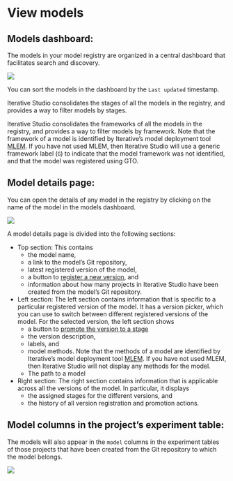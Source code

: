 # View models

## Models dashboard:

The models in your model registry are organized in a central dashboard that
facilitates search and discovery.

![](https://static.iterative.ai/img/studio/models-dashboard.png)

You can sort the models in the dashboard by the `Last updated` timestamp.

Iterative Studio consolidates the stages of all the models in the registry, and
provides a way to filter models by stages.

Iterative Studio consolidates the frameworks of all the models in the registry,
and provides a way to filter models by framework. Note that the framework of a
model is identified by Iterative’s model deployment tool [MLEM]. If you have not
used MLEM, then Iterative Studio will use a generic framework label (`G`) to
indicate that the model framework was not identified, and that the model was
registered using GTO.

## Model details page:

You can open the details of any model in the registry by clicking on the name of
the model in the models dashboard.

![](https://static.iterative.ai/img/studio/model-details-page.png)

A model details page is divided into the following sections:

- Top section: This contains
  - the model name,
  - a link to the model’s Git repository,
  - latest registered version of the model,
  - a button to
    [register a new version](/doc/studio/user-guide/model-registry/version-models),
    and
  - information about how many projects in Iterative Studio have been created
    from the model’s Git repository.
- Left section: The left section contains information that is specific to a
  particular registered version of the model. It has a version picker, which you
  can use to switch between different registered versions of the model. For the
  selected version, the left section shows
  - a button to
    [promote the version to a stage](/doc/studio/user-guide/model-registry/promote-models)
  - the version description,
  - labels, and
  - model methods. Note that the methods of a model are identified by
    Iterative’s model deployment tool [MLEM]. If you have not used MLEM, then
    Iterative Studio will not display any methods for the model.
  - The path to a model
- Right section: The right section contains information that is applicable
  across all the versions of the model. In particular, it displays
  - the assigned stages for the different versions, and
  - the history of all version registration and promotion actions.

## Model columns in the project’s experiment table:

The models will also appear in the `model` columns in the experiment tables of
those projects that have been created from the Git repository to which the model
belongs.

![](https://static.iterative.ai/img/studio/model-columns-in-experiment-table.png)

[mlem]: https://mlem.ai/
